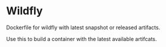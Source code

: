 # Wildfly
Dockerfile for wildfly with latest snapshot or released artifacts.

Use this to build a container with the latest available artifcats.